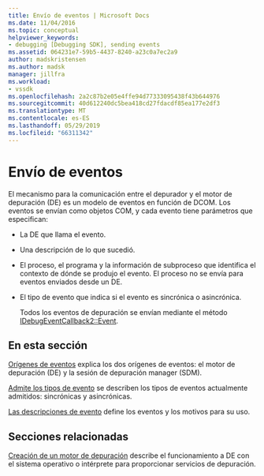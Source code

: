 ```yaml
---
title: Envío de eventos | Microsoft Docs
ms.date: 11/04/2016
ms.topic: conceptual
helpviewer_keywords:
- debugging [Debugging SDK], sending events
ms.assetid: 064231e7-59b5-4437-8240-a23c0a7ec2a9
author: madskristensen
ms.author: madsk
manager: jillfra
ms.workload:
- vssdk
ms.openlocfilehash: 2a2c87b2e05e4ffe94d77333095438f43b644976
ms.sourcegitcommit: 40d612240dc5bea418cd27fdacdf85ea177e2df3
ms.translationtype: MT
ms.contentlocale: es-ES
ms.lasthandoff: 05/29/2019
ms.locfileid: "66311342"
---
```

# <a name="send-events"></a>Envío de eventos
El mecanismo para la comunicación entre el depurador y el motor de depuración (DE) es un modelo de eventos en función de DCOM. Los eventos se envían como objetos COM, y cada evento tiene parámetros que especifican:

- La DE que llama el evento.

- Una descripción de lo que sucedió.

- El proceso, el programa y la información de subproceso que identifica el contexto de dónde se produjo el evento. El proceso no se envía para eventos enviados desde un DE.

- El tipo de evento que indica si el evento es sincrónica o asincrónica.

  Todos los eventos de depuración se envían mediante el método [IDebugEventCallback2::Event](../../extensibility/debugger/reference/idebugeventcallback2-event.md).

## <a name="in-this-section"></a>En esta sección
 [Orígenes de eventos](../../extensibility/debugger/event-sources-visual-studio-sdk.md) explica los dos orígenes de eventos: el motor de depuración (DE) y la sesión de depuración manager (SDM).

 [Admite los tipos de evento](../../extensibility/debugger/supported-event-types.md) se describen los tipos de eventos actualmente admitidos: sincrónicas y asincrónicas.

 [Las descripciones de evento](../../extensibility/debugger/event-descriptions.md) define los eventos y los motivos para su uso.

## <a name="related-sections"></a>Secciones relacionadas
 [Creación de un motor de depuración](../../extensibility/debugger/creating-a-custom-debug-engine.md) describe el funcionamiento a DE con el sistema operativo o intérprete para proporcionar servicios de depuración.